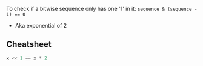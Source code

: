 To check if a bitwise sequence only has one '1' in it: `sequence & (sequence - 1) == 0`
- Aka exponential of 2

## Cheatsheet

```python
x << 1 == x * 2
```